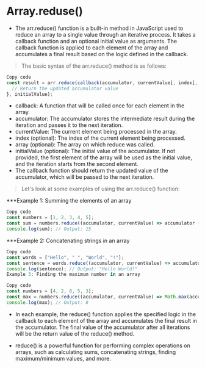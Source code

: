 # Array.reduse()

* The arr.reduce() function is a built-in method in JavaScript used to reduce an array to a single value through an iterative process. It takes a callback function and an optional initial value as arguments. The callback function is applied to each element of the array and accumulates a final result based on the logic defined in the callback.

>The basic syntax of the arr.reduce() method is as follows:

```javascript
Copy code
const result = arr.reduce(callback(accumulator, currentValue[, index[, array]]) {
  // Return the updated accumulator value
}, initialValue);
```

* callback: A function that will be called once for each element in the array.
* accumulator: The accumulator stores the intermediate result during the iteration and passes it to the next iteration.
* currentValue: The current element being processed in the array.
* index (optional): The index of the current element being processed.
* array (optional): The array on which reduce was called.
* initialValue (optional): The initial value of the accumulator. If not provided, the first element of the array will be used as the initial value, and the iteration starts from the second element.
* The callback function should return the updated value of the accumulator, which will be passed to the next iteration.

>Let's look at some examples of using the arr.reduce() function:

***Example 1: Summing the elements of an array

```javascript
Copy code
const numbers = [1, 2, 3, 4, 5];
const sum = numbers.reduce((accumulator, currentValue) => accumulator + currentValue, 0);
console.log(sum); // Output: 15
```


***Example 2: Concatenating strings in an array

```javascript
Copy code
const words = ["Hello", " ", "World", "!"];
const sentence = words.reduce((accumulator, currentValue) => accumulator + currentValue, "");
console.log(sentence); // Output: "Hello World!"
Example 3: Finding the maximum number in an array
```

```javascript
Copy code
const numbers = [4, 2, 8, 5, 3];
const max = numbers.reduce((accumulator, currentValue) => Math.max(accumulator, currentValue));
console.log(max); // Output: 8
```

* In each example, the reduce() function applies the specified logic in the callback to each element of the array and accumulates the final result in the accumulator. The final value of the accumulator after all iterations will be the return value of the reduce() method.

* reduce() is a powerful function for performing complex operations on arrays, such as calculating sums, concatenating strings, finding maximum/minimum values, and more.